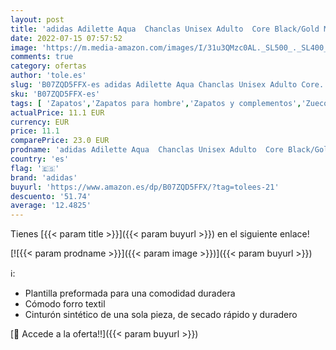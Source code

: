 ```yaml
---
layout: post
title: 'adidas Adilette Aqua  Chanclas Unisex Adulto  Core Black/Gold Metallic/Core Black  40.5 EU'
date: 2022-07-15 07:57:52
image: 'https://m.media-amazon.com/images/I/31u3QMzc0AL._SL500_._SL400_.jpg'
comments: true
category: ofertas
author: 'tole.es'
slug: 'B07ZQD5FFX-es adidas Adilette Aqua Chanclas Unisex Adulto Core...'
sku: 'B07ZQD5FFX-es'
tags: [ 'Zapatos','Zapatos para hombre','Zapatos y complementos','Zuecos y mules para hombre','adidas','chanclas','🇪🇸', ]
actualPrice: 11.1 EUR
currency: EUR
price: 11.1
comparePrice: 23.0 EUR
prodname: 'adidas Adilette Aqua  Chanclas Unisex Adulto  Core Black/Gold Metallic/Core Black  40.5 EU'
country: 'es'
flag: '🇪🇸'
brand: 'adidas'
buyurl: 'https://www.amazon.es/dp/B07ZQD5FFX/?tag=tolees-21'
descuento: '51.74'
average: '12.4825'
---
```


Tienes [{{< param title >}}]({{< param buyurl >}}) en el siguiente enlace!

[![{{< param prodname >}}]({{< param image >}})]({{< param buyurl >}})

ℹ️:

- Plantilla preformada para una comodidad duradera
- Cómodo forro textil
- Cinturón sintético de una sola pieza, de secado rápido y duradero

[🛒 Accede a la oferta!!]({{< param buyurl >}})
